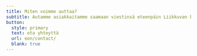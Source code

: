 ```yaml
---
title: Miten voimme auttaa?
subtitle: Autamme asiakkaitamme saamaan viestinsä eteenpäin Liikkuvan kuvan ja kuvitusten keinoin. Tuotamme pieniä ja suuria kokonaisuuksia. Yhteistyömme voi olla esimerkiksi tuotteen lanseeraus tai esittely, prosessin kuvaus tai erilaiset esitysten (powerpoint, prezi) sisään rakennettavat elementit. Tärkeintä, että yleisösi saa viestisi.
button:
  style: primary
  text: ota yhteyttä
  url: eon/contact/
  blank: true
---
```

